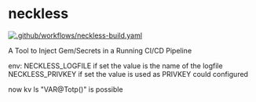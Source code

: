 # neckless

[![.github/workflows/neckless-build.yaml](https://github.com/mabels/neckless/actions/workflows/neckless-build.yaml/badge.svg)](https://github.com/mabels/neckless/actions/workflows/neckless-build.yaml)

A Tool to Inject Gem/Secrets in a Running CI/CD Pipeline

env:
NECKLESS_LOGFILE if set the value is the name of the logfile
NECKLESS_PRIVKEY if set the value is used as PRIVKEY could configured

now kv ls "VAR@Totp()" is possible
